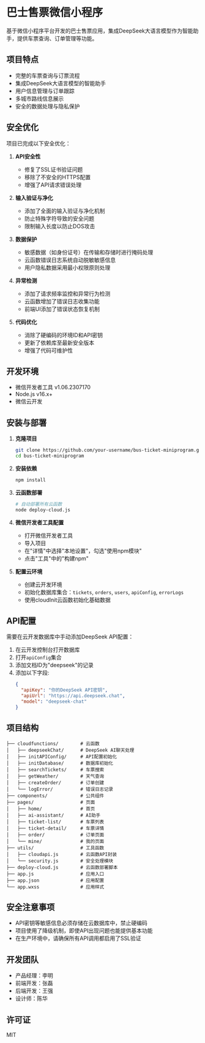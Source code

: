 # 巴士售票微信小程序

基于微信小程序平台开发的巴士售票应用，集成DeepSeek大语言模型作为智能助手，提供车票查询、订单管理等功能。

## 项目特点

- 完整的车票查询与订票流程
- 集成DeepSeek大语言模型的智能助手
- 用户信息管理与订单跟踪
- 多城市路线信息展示
- 安全的数据处理与隐私保护

## 安全优化

项目已完成以下安全优化：

1. **API安全性**
   - 修复了SSL证书验证问题
   - 移除了不安全的HTTPS配置
   - 增强了API请求错误处理

2. **输入验证与净化**
   - 添加了全面的输入验证与净化机制
   - 防止特殊字符导致的安全问题
   - 限制输入长度以防止DOS攻击

3. **数据保护**
   - 敏感数据（如身份证号）在传输和存储时进行掩码处理
   - 云函数错误日志系统自动脱敏敏感信息
   - 用户隐私数据采用最小权限原则处理

4. **异常检测**
   - 添加了请求频率监控和异常行为检测
   - 云函数增加了错误日志收集功能
   - 前端UI添加了错误状态恢复机制

5. **代码优化**
   - 消除了硬编码的环境ID和API密钥
   - 更新了依赖库至最新安全版本
   - 增强了代码可维护性

## 开发环境

- 微信开发者工具 v1.06.2307170
- Node.js v16.x+
- 微信云开发

## 安装与部署

1. **克隆项目**
   ```bash
   git clone https://github.com/your-username/bus-ticket-miniprogram.git
   cd bus-ticket-miniprogram
   ```

2. **安装依赖**
   ```bash
   npm install
   ```

3. **云函数部署**
   ```bash
   # 自动部署所有云函数
   node deploy-cloud.js
   ```

4. **微信开发者工具配置**
   - 打开微信开发者工具
   - 导入项目
   - 在"详情"中选择"本地设置"，勾选"使用npm模块"
   - 点击"工具"中的"构建npm"

5. **配置云环境**
   - 创建云开发环境
   - 初始化数据库集合：`tickets`, `orders`, `users`, `apiConfig`, `errorLogs`
   - 使用cloudInit云函数初始化基础数据

## API配置

需要在云开发数据库中手动添加DeepSeek API配置：

1. 在云开发控制台打开数据库
2. 打开`apiConfig`集合
3. 添加文档ID为"deepseek"的记录
4. 添加以下字段:
   ```json
   {
     "apiKey": "你的DeepSeek API密钥",
     "apiUrl": "https://api.deepseek.chat",
     "model": "deepseek-chat"
   }
   ```

## 项目结构

```
├── cloudfunctions/        # 云函数
│   ├── deepseekChat/      # DeepSeek AI聊天处理
│   ├── initAPIConfig/     # API配置初始化 
│   ├── initDatabase/      # 数据库初始化
│   ├── searchTickets/     # 车票搜索
│   ├── getWeather/        # 天气查询
│   ├── createOrder/       # 订单创建
│   └── logError/          # 错误日志记录
├── components/            # 公共组件
├── pages/                 # 页面
│   ├── home/              # 首页
│   ├── ai-assistant/      # AI助手
│   ├── ticket-list/       # 车票列表
│   ├── ticket-detail/     # 车票详情
│   ├── order/             # 订单页面
│   └── mine/              # 我的页面
├── utils/                 # 工具函数
│   ├── cloudapi.js        # 云函数API封装
│   └── security.js        # 安全处理模块
├── deploy-cloud.js        # 云函数部署脚本
├── app.js                 # 应用入口
├── app.json               # 应用配置
└── app.wxss               # 应用样式
```

## 安全注意事项

- API密钥等敏感信息必须存储在云数据库中，禁止硬编码
- 项目使用了降级机制，即使API出现问题也能提供基本功能
- 在生产环境中，请确保所有API调用都启用了SSL验证

## 开发团队

- 产品经理：李明
- 前端开发：张磊
- 后端开发：王强
- 设计师：陈华

## 许可证

MIT 